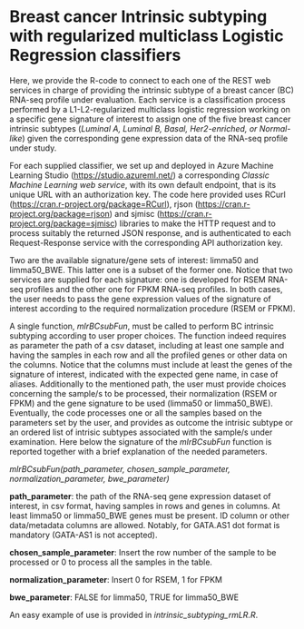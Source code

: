 # Breast cancer Intrinsic subtyping with regularized multiclass Logistic Regression classifiers

Here, we provide the R-code to connect to each one of the REST web services in charge of providing the intrinsic subtype of a breast cancer (BC) RNA-seq profile under evaluation. Each service is a classification process performed by a L1-L2-regularized multiclass logistic regression working on a specific gene signature of interest to assign one of the five breast cancer intrinsic subtypes (*Luminal A, Luminal B, Basal, Her2-enriched, or Normal-like*) given the corresponding gene expression data of the RNA-seq profile under study. 

For each supplied classifier, we set up and deployed in Azure Machine Learning Studio (https://studio.azureml.net/) a corresponding *Classic Machine Learning web service*, with its own default endpoint, that is its unique URL with an authorization key.
The code here provided uses RCurl (https://cran.r-project.org/package=RCurl), rjson (https://cran.r-project.org/package=rjson) and sjmisc (https://cran.r-project.org/package=sjmisc) libraries to make the HTTP request and to process suitably the returned JSON response, and is authenticated to each Request-Response service with the corresponding API authorization key.

Two are the available signature/gene sets of interest: limma50 and limma50_BWE. This latter one is a subset of the former one.
Notice that two services are supplied for each signature: one is developed for RSEM RNA-seq profiles and the other one for FPKM RNA-seq profiles. In both cases, the user needs to pass the gene expression values of the signature of interest according to the required normalization procedure (RSEM or FPKM).

A single function, *mlrBCsubFun*, must be called to perform BC intrinsic subtyping according to user proper choices.
The function indeed requires as parameter the path of a csv dataset, including at least one sample and having the samples in each row and all the profiled genes or other data on the columns. Notice that the columns must include at least the genes of the signature of interest, indicated with the expected gene name, in case of aliases. 
Additionally to the mentioned path, the user must provide choices concerning the sample/s to be processed, their normalization (RSEM or FPKM) and the gene signature to be used (limma50 or limma50_BWE). Eventually, the code processes one or all the samples based on the parameters set by the user, and provides as outcome the intrisic subtype or an ordered list of intrisic subtypes associated with the sample/s under examination.
Here below the signature of the *mlrBCsubFun* function is reported together with a brief explanation of the needed parameters. 

*mlrBCsubFun(path_parameter, chosen_sample_parameter, normalization_parameter, bwe_parameter)*

**path_parameter**: the path of the RNA-seq gene expression dataset of interest, in csv format, having samples in rows and genes in columns. At least limma50 or limma50_BWE genes must be present. ID column or other data/metadata columns are allowed. Notably, for GATA.AS1 dot format is mandatory (GATA-AS1 is not accepted).

**chosen_sample_parameter**: Insert the row number of the sample to be processed or 0 to process all the samples in the table.

**normalization_parameter**: Insert 0 for RSEM, 1 for FPKM

**bwe_parameter**: FALSE for limma50, TRUE for limma50_BWE


An easy example of use is provided in *intrinsic_subtyping_rmLR.R*.
